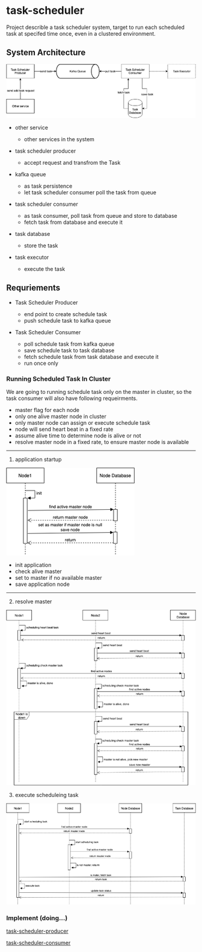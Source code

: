 # task-scheduler
Project describle a task scheduler system, target to run each scheduled task at specifed time once, even in a clustered environment.

## System Architecture
![system architecture](https://github.com/kan01234/task-scheduler/blob/master/img/task-scheduler-system.png)

- other service
  - other services in the system

- task scheduler producer
  - accept request and transfrom the Task

- kafka queue
  - as task persistence
  - let task scheduler consumer poll the task from queue

- task scheduler consumer
  - as task consumer, poll task from queue and store to database
  - fetch task from database and execute it

- task database
  - store the task

- task executor
  - execute the task

## Requriements
- Task Scheduler Producer
  - end point to create schedule task
  - push schedule task to kafka queue

- Task Scheduler Consumer
  - poll schedule task from kafka queue
  - save schedule task to task database
  - fetch schedule task from task database and execute it
  - run once only

### Running Scheduled Task In Cluster
We are going to running schedule task only on the master in cluster, so the task consumer will also have following requeirments.

- master flag for each node
- only one alive master node in cluster
- only master node can assign or execute schedule task
- node will send heart beat in a fixed rate
- assume alive time to determine node is alive or not
- resolve master node in a fixed rate, to ensure master node is available

- - - -

1. application startup

![task-consumer-appnode-init](https://github.com/kan01234/task-scheduler/blob/master/img/task-consumer-appnode-init.png)

- init application
- check alive master
- set to master if no available master
- save application node

- - - -

2. resolve master

![task-consumer-resolve-master](https://github.com/kan01234/task-scheduler/blob/master/img/task-consumer-resolve-master.png)

3. execute scheduleing task

![task-consumer-execute-task](https://github.com/kan01234/task-scheduler/blob/master/img/task-consumer-execute-task.png)

### Implement (doing...)
[task-scheduler-producer](https://github.com/kan01234/task-scheduler-producer)

[task-scheduler-consumer](https://github.com/kan01234/task-scheduler-consumer)

